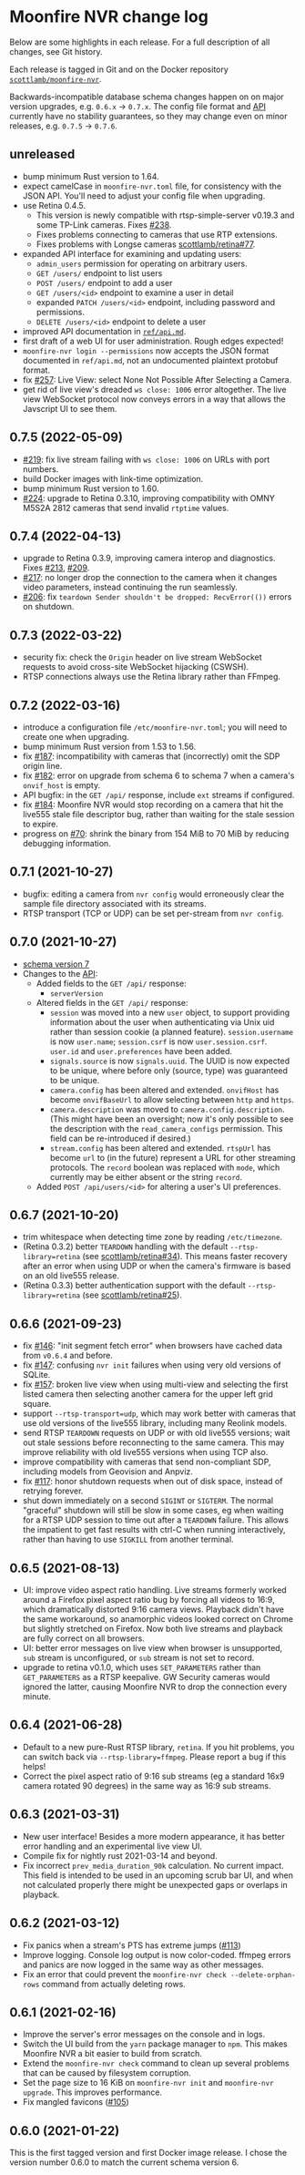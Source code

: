 # Moonfire NVR change log

Below are some highlights in each release. For a full description of all
changes, see Git history.

Each release is tagged in Git and on the Docker repository
[`scottlamb/moonfire-nvr`](https://hub.docker.com/r/scottlamb/moonfire-nvr).

Backwards-incompatible database schema changes happen on on major version
upgrades, e.g. `0.6.x` -> `0.7.x`. The config file format and
[API](ref/api.md) currently have no stability guarantees, so they may change
even on minor releases, e.g. `0.7.5` -> `0.7.6`.

## unreleased

*   bump minimum Rust version to 1.64.
*   expect camelCase in `moonfire-nvr.toml` file, for consistency with the JSON
    API. You'll need to adjust your config file when upgrading.
*   use Retina 0.4.5.
    * This version is newly compatible with rtsp-simple-server v0.19.3 and some
      TP-Link cameras. Fixes [#238](https://github.com/scottlamb/moonfire-nvr/issues/238).
    * Fixes problems connecting to cameras that use RTP extensions.
    * Fixes problems with Longse cameras
      [scottlamb/retina#77](https://github.com/scottlamb/retina/pull/77).
*   expanded API interface for examining and updating users:
    *   `admin_users` permission for operating on arbitrary users.
    *   `GET /users/` endpoint to list users
    *   `POST /users/` endpoint to add a user
    *   `GET /users/<id>` endpoint to examine a user in detail
    *   expanded `PATCH /users/<id>` endpoint, including password and
        permissions.
    *   `DELETE /users/<id>` endpoint to delete a user
*   improved API documentation in [`ref/api.md`](ref/api.md).
*   first draft of a web UI for user administration. Rough edges expected!
*   `moonfire-nvr login --permissions` now accepts the JSON format documented
    in `ref/api.md`, not an undocumented plaintext protobuf format.
*   fix [#257](https://github.com/scottlamb/moonfire-nvr/issues/257):
    Live View: select None Not Possible After Selecting a Camera.
*   get rid of live view's dreaded `ws close: 1006` error altogether. The live
    view WebSocket protocol now conveys errors in a way that allows the
    Javscript UI to see them.

## 0.7.5 (2022-05-09)

*   [#219](https://github.com/scottlamb/moonfire-nvr/issues/219): fix
    live stream failing with `ws close: 1006` on URLs with port numbers.
*   build Docker images with link-time optimization.
*   bump minimum Rust version to 1.60.
*   [#224](https://github.com/scottlamb/moonfire-nvr/issues/224): upgrade to
    Retina 0.3.10, improving compatibility with OMNY M5S2A 2812 cameras that
    send invalid `rtptime` values.

## 0.7.4 (2022-04-13)

*   upgrade to Retina 0.3.9, improving camera interop and diagnostics.
    Fixes [#213](https://github.com/scottlamb/moonfire-nvr/issues/213),
    [#209](https://github.com/scottlamb/moonfire-nvr/issues/209).
*   [#217](https://github.com/scottlamb/moonfire-nvr/issues/217): no longer
    drop the connection to the camera when it changes video parameters, instead
    continuing the run seamlessly.
*   [#206](https://github.com/scottlamb/moonfire-nvr/issues/206#issuecomment-1086442543):
    fix `teardown Sender shouldn't be dropped: RecvError(())` errors on shutdown.

## 0.7.3 (2022-03-22)

*   security fix: check the `Origin` header on live stream WebSocket requests
    to avoid cross-site WebSocket hijacking (CSWSH).
*   RTSP connections always use the Retina library rather than FFmpeg.

## 0.7.2 (2022-03-16)

*   introduce a configuration file `/etc/moonfire-nvr.toml`; you will need
    to create one when upgrading.
*   bump minimum Rust version from 1.53 to 1.56.
*   fix [#187](https://github.com/scottlamb/moonfire-nvr/issues/187):
    incompatibility with cameras that (incorrectly) omit the SDP origin line.
*   fix [#182](https://github.com/scottlamb/moonfire-nvr/issues/182): error
    on upgrade from schema 6 to schema 7 when a camera's `onvif_host` is empty.
*   API bugfix: in the `GET /api/` response, include `ext` streams if
    configured.
*   fix [#184](https://github.com/scottlamb/moonfire-nvr/issues/184):
    Moonfire NVR would stop recording on a camera that hit the live555 stale
    file descriptor bug, rather than waiting for the stale session to expire.
*   progress on [#70](https://github.com/scottlamb/moonfire-nvr/issues/184):
    shrink the binary from 154 MiB to 70 MiB by reducing debugging information.

## 0.7.1 (2021-10-27)

*   bugfix: editing a camera from `nvr config` would erroneously clear the
    sample file directory associated with its streams.
*   RTSP transport (TCP or UDP) can be set per-stream from `nvr config`.

## 0.7.0 (2021-10-27)

*   [schema version 7](guide/schema.md#version-7)
*   Changes to the [API](guide/api.md):
    *   Added fields to the `GET /api/` response:
        *   `serverVersion`
    *   Altered fields in the `GET /api/` response:
        *   `session` was moved into a new `user` object, to support providing
            information about the user when authenticating via Unix uid rather
            than session cookie (a planned feature). `session.username` is now
            `user.name`; `session.csrf` is now `user.session.csrf`. `user.id`
            and `user.preferences` have been added.
        *   `signals.source` is now `signals.uuid`. The UUID is now expected to
            be unique, where before only (source, type) was guaranteed to be
            unique.
        *   `camera.config` has been altered and extended. `onvifHost` has
            become `onvifBaseUrl` to allow selecting between `http` and `https`.
        *   `camera.description` was moved to `camera.config.description`.
            (This might have been an oversight; now it's only possible to see
            the description with the `read_camera_configs` permission. This
            field can be re-introduced if desired.)
        *   `stream.config` has been altered and extended. `rtspUrl` has become
            `url` to (in the future) represent a URL for other streaming
            protocols. The `record` boolean was replaced with `mode`, which
            currently may be either absent or the string `record`.
    *   Added `POST /api/users/<id>` for altering a user's UI preferences.

## 0.6.7 (2021-10-20)

*   trim whitespace when detecting time zone by reading `/etc/timezone`.
*   (Retina 0.3.2) better `TEARDOWN` handling with the default
    `--rtsp-library=retina` (see
    [scottlamb/retina#34](https://github.com/scottlamb/retina/34)).
    This means faster recovery after an error when using UDP or when the
    camera's firmware is based on an old live555 release.
*   (Retina 0.3.3) better authentication support with the default
    `--rtsp-library=retina` (see
    [scottlamb/retina#25](https://github.com/scottlamb/retina/25)).

## 0.6.6 (2021-09-23)

*   fix [#146](https://github.com/scottlamb/moonfire-nvr/issues/146): "init
    segment fetch error" when browsers have cached data from `v0.6.4` and
    before.
*   fix [#147](https://github.com/scottlamb/moonfire-nvr/issues/147): confusing
    `nvr init` failures when using very old versions of SQLite.
*   fix [#157](https://github.com/scottlamb/moonfire-nvr/issues/157): broken
    live view when using multi-view and selecting the first listed camera
    then selecting another camera for the upper left grid square.
*   support `--rtsp-transport=udp`, which may work better with cameras that
    use old versions of the live555 library, including many Reolink models.
*   send RTSP `TEARDOWN` requests on UDP or with old live555 versions; wait out
    stale sessions before reconnecting to the same camera. This may improve
    reliability with old live555 versions when using TCP also.
*   improve compatibility with cameras that send non-compliant SDP, including
    models from Geovision and Anpviz.
*   fix [#117](https://github.com/scottlamb/moonfire-nvr/issues/117): honor
    shutdown requests when out of disk space, instead of retrying forever.
*   shut down immediately on a second `SIGINT` or `SIGTERM`. The normal
    "graceful" shutdown will still be slow in some cases, eg when waiting for a
    RTSP UDP session to time out after a `TEARDOWN` failure. This allows the
    impatient to get fast results with ctrl-C when running interactively, rather
    than having to use `SIGKILL` from another terminal.

## 0.6.5 (2021-08-13)

*   UI: improve video aspect ratio handling. Live streams formerly worked
    around a Firefox pixel aspect ratio bug by forcing all videos to 16:9, which
    dramatically distorted 9:16 camera views. Playback didn't have the same
    workaround, so anamorphic videos looked correct on Chrome but slightly
    stretched on Firefox. Now both live streams and playback are fully correct
    on all browsers.
*   UI: better error messages on live view when browser is unsupported,
    `sub` stream is unconfigured, or `sub` stream is not set to record.
*   upgrade to retina v0.1.0, which uses `SET_PARAMETERS` rather than
    `GET_PARAMETERS` as a RTSP keepalive. GW Security cameras would ignored
    the latter, causing Moonfire NVR to drop the connection every minute.

## 0.6.4 (2021-06-28)

*   Default to a new pure-Rust RTSP library, `retina`. If you hit problems, you
    can switch back via `--rtsp-library=ffmpeg`. Please report a bug if this
    helps!
*   Correct the pixel aspect ratio of 9:16 sub streams (eg a standard 16x9
    camera rotated 90 degrees) in the same way as 16:9 sub streams.

## 0.6.3 (2021-03-31)

*   New user interface! Besides a more modern appearance, it has better
    error handling and an experimental live view UI.
*   Compile fix for nightly rust 2021-03-14 and beyond.
*   Fix incorrect `prev_media_duration_90k` calculation. No current impact.
    This field is intended to be used in an upcoming scrub bar UI, and when
    not calculated properly there might be unexpected gaps or overlaps in
    playback.

## 0.6.2 (2021-03-12)

*   Fix panics when a stream's PTS has extreme jumps
    ([#113](https://github.com/scottlamb/moonfire-nvr/issues/113))
*   Improve logging. Console log output is now color-coded. ffmpeg errors
    and panics are now logged in the same way as other messages.
*   Fix an error that could prevent the
    `moonfire-nvr check --delete-orphan-rows` command from actually deleting
    rows.

## 0.6.1 (2021-02-16)

*   Improve the server's error messages on the console and in logs.
*   Switch the UI build from the `yarn` package manager to `npm`.
    This makes Moonfire NVR a bit easier to build from scratch.
*   Extend the `moonfire-nvr check` command to clean up several problems that
    can be caused by filesystem corruption.
*   Set the page size to 16 KiB on `moonfire-nvr init` and
    `moonfire-nvr upgrade`. This improves performance.
*   Fix mangled favicons
    ([#105](https://github.com/scottlamb/moonfire-nvr/issues/105))

## 0.6.0 (2021-01-22)

This is the first tagged version and first Docker image release. I chose the
version number 0.6.0 to match the current schema version 6.
